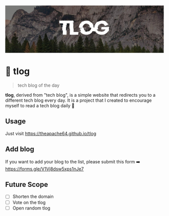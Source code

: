 ![](cover.jpeg)
#  📖 tlog
> tech blog of the day

**tlog**, derived from "tech blog", is a simple website that redirects you to a different tech blog every day. 
It is a project that I created to encourage myself to read a tech blog daily 🫠

## Usage
Just visit https://theapache64.github.io/tlog 

## Add blog
If you want to add your blog to the list, please submit this form ➡️ https://forms.gle/V1Vj8dsw5xps1nJe7

## Future Scope
- [ ] Shorten the domain
- [ ] Vote on the tlog
- [ ] Open random tlog